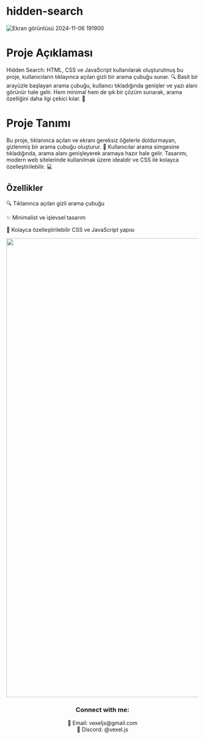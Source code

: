 # hidden-search

![Ekran görüntüsü 2024-11-06 191900](https://github.com/user-attachments/assets/49ee242d-d3ba-43fe-ba43-9a47436cebaa)




# Proje Açıklaması

Hidden Search: HTML, CSS ve JavaScript kullanılarak oluşturulmuş bu proje, kullanıcıların tıklayınca açılan gizli bir arama çubuğu sunar. 🔍 Basit bir arayüzle başlayan arama çubuğu, kullanıcı tıkladığında genişler ve yazı alanı görünür hale gelir. Hem minimal hem de şık bir çözüm sunarak, arama özelliğini daha ilgi çekici kılar. 🌟

# Proje Tanımı
Bu proje, tıklanınca açılan ve ekranı gereksiz öğelerle doldurmayan, gizlenmiş bir arama çubuğu oluşturur. 🎯 Kullanıcılar arama simgesine tıkladığında, arama alanı genişleyerek aramaya hazır hale gelir. Tasarımı, modern web sitelerinde kullanılmak üzere idealdir ve CSS ile kolayca özelleştirilebilir. 💻

## Özellikler

🔍 Tıklanınca açılan gizli arama çubuğu

✨ Minimalist ve işlevsel tasarım

🎨 Kolayca özelleştirilebilir CSS ve JavaScript yapısı


<div align="center">
  <a href="https://github.com/SabanGnc">
    <img src="https://github.com/SabanGnc/SabanGnc/assets/139702707/cc75e47a-eda0-498f-bc38-1a9a3e6ea37c" alt="Github Stats" width="1200">
  </a>
</div>


<h3 align="center">Connect with me:</h3> 
<p align="center">
  📧 Email: vexeljs@gmail.com<br>
  💬 Discord: @vexel.js<br>
</p>

